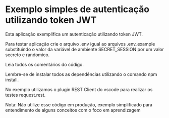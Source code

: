 # Exemplo simples de autenticação utilizando token JWT

Esta aplicação exemplifica um autenticação utilizando token JWT.

Para testar aplicação crie o arquivo .env igual ao arquivos .env_example substituindo o valor da variável de ambiente SECRET_SESSION por um valor secreto e randomico.

Leia todos os comentários do código.

Lembre-se de instalar todos as dependências utilizando o comando npm install.

No exemplo utilizamos o plugin REST Client do vscode para realizar os testes request.rest.

Nota: Não utilize esse código em produção, exemplo simplificado para entendimento de alguns conceitos com o foco em aprendizagem